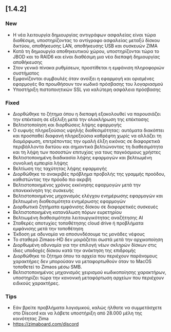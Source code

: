 ## [1.4.2]
### New
- Η νέα λειτουργία δημιουργίας αντιγράφων ασφαλείας είναι τώρα διαθέσιμη, υποστηρίζοντας το αντίγραφο ασφαλείας μεταξύ δίσκου δικτύου, αποθήκευσης LAN, αποθήκευσης USB και συσκευών ZIMA
- Κατά τη δημιουργία αποθηκευτικού χώρου, υποστηρίζονται τώρα το JBOD και το RAID6 και είναι διαθέσιμη μια νέα διεπαφή δημιουργίας αποθήκευσης
- Στον γενικό πίνακα ρυθμίσεων, προστίθεται η εμφάνιση πληροφοριών συστήματος
- Εμφανίζονται συμβουλές όταν ανοίξει η εφαρμογή και ορισμένες εφαρμογές θα προωθήσουν τον κωδικό πρόσβασης του λογαριασμού
- Υποστήριξη πιστοποιητικών SSL για καλύτερη ασφάλεια πρόσβασης
### Fixed
- Διορθώθηκε το ζήτημα όπου η διεπαφή εξακολουθεί να παρουσιάζει την επέκταση σε εξέλιξη μετά την ολοκλήρωση της επέκτασης
- Βελτιστοποίηση και διορθώσεις λήψης εφαρμογής
- Ο ευφυής πληρεξούσιος υψηλής διαθεσιμότητας: αυτόματα διακόπτει και προσπαθεί διαφανή πληρεξούσια καθρέφτη χωρίς να αλλάζει τη διαμόρφωση, επιτρέποντας την ομαλή έλξη εικόνας σε διαφορετικά περιβάλλοντα δικτύου και σημαντικά βελτιώνοντας τη διαθεσιμότητα και τη λήψη των ποσοστών επιτυχίας για τους παγκόσμιους χρήστες
- Βελτιστοποιημένη διαδικασία λήψης εφαρμογών και βελτιωμένη συνολική εμπειρία λήψης
- Βελτίωση της ταχύτητας λήψης εφαρμογής
- Διορθώθηκε το ανακριβές πρόβλημα προβολής της γραμμής προόδου, καθιστώντας την πρόοδο πιο ακριβή
- Βελτιστοποιημένος χρόνος εκκίνησης εφαρμογών μετά την επανεκκίνηση της συσκευής
- Βελτιστοποιημένος μηχανισμός ελέγχου ενημέρωσης εφαρμογών και βελτιωμένη διαθεσιμότητα ενημέρωσης εφαρμογών
- Διορθωτικά ζητήματα εμφάνισης δίσκου σε διαφορετικές συσκευές
- Βελτιστοποιημένη κατανάλωση πόρων ευρετηρίου
- Βελτιωμένη διαθεσιμότητα λειτουργικότητας αναζήτησης AI
- Σταθερές αποτυχίες τοποθέτησης cloud drive ή προβλήματα εμφάνισης μετά την τοποθέτηση
- Έκδοση με αδυναμία να αποσυνδέσουμε τις μονάδες νέφους
- Το σταθερό Zimaos-HD δεν μοιράζεται σωστά μετά την αρχικοποίηση
- Διορθωμένη αδυναμία για την επιλογή νέων σκληρών δίσκων στις ίδιες υποδοχές δίσκου κατά την ανάκτηση της επιδρομής
- Διορθώθηκε το ζήτημα όπου τα αρχεία που περιέχουν παράνομους χαρακτήρες δεν μπορούσαν να μεταφορτωθούν όταν το MacOS τοποθετεί το Zimaos μέσω SMB.
- Βελτιστοποιημένος μηχανισμός χειρισμού κωδικοποίησης χαρακτήρων, υποστηρίζει τώρα την κανονική μεταφόρτωση αρχείων που περιέχουν ειδικούς χαρακτήρες.
### Tips
- Εάν βρείτε προβλήματα λογισμικού, καλώς ήλθατε να συμμετάσχετε στο Discord και να λάβετε υποστήριξη από 28.000 μέλη της κοινότητας Zima
- <a href = "https://zimaboard.com/discord" target = "_ blank" style = "χρώμα: μπλε"> https://zimaboard.com/discord </a>
